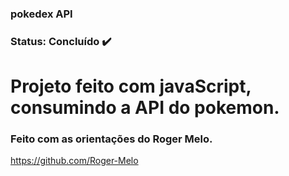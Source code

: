 ### pokedex API
### Status: Concluído :heavy_check_mark:	

# Projeto feito com javaScript, consumindo a API do pokemon. 


### Feito com as orientações do Roger Melo.
https://github.com/Roger-Melo
